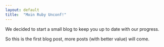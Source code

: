 ```yaml
---
layout: default
title:  "Moin Ruby Unconf!"
---
```


<div class="content-section" markdown="1">

We decided to start a small blog to keep you up to date with our progress.

So this is the first blog post, more posts (with better value) will come.

</div>
